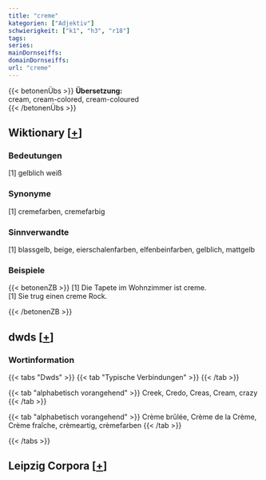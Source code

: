 ```yaml
---
title: "creme"
kategorien: ["Adjektiv"]
schwierigkeit: ["k1", "h3", "r18"]
tags:
series:
mainDornseiffs:
domainDornseiffs:
url: "creme"
---
```


{{< betonenÜbs >}}
**Übersetzung:**  
cream, cream-colored, cream-coloured  
{{< /betonenÜbs >}}

## Wiktionary [[+](https://de.wiktionary.org/wiki/creme)]

### Bedeutungen
[1] gelblich weiß  

### Synonyme
[1] cremefarben, cremefarbig  

### Sinnverwandte
[1] blassgelb, beige, eierschalenfarben, elfenbeinfarben, gelblich, mattgelb  

### Beispiele
{{< betonenZB >}}
[1] Die Tapete im Wohnzimmer ist creme.  
[1] Sie trug einen creme Rock.  

{{< /betonenZB >}}


## dwds [[+](https://www.dwds.de/wb/creme)]

### Wortinformation
{{< tabs "Dwds" >}}
{{< tab "Typische Verbindungen" >}}
{{< /tab >}}

{{< tab "alphabetisch vorangehend" >}}
Creek, Credo, Creas, Cream, crazy
{{< /tab >}}

{{< tab "alphabetisch vorangehend" >}}
Crème brûlée, Crème de la Crème, Crème fraîche, crèmeartig, crèmefarben
{{< /tab >}}

{{< /tabs >}}

## Leipzig Corpora [[+](https://corpora.uni-leipzig.de/en/res?word=creme&corpusId=deu_newscrawl-public_2018)]

